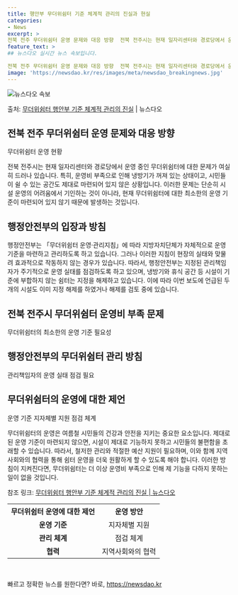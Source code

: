 ```yaml
---
title: 행안부 무더위쉼터 기준 체계적 관리의 진실과 현실
categories:
- News
excerpt: >
전북 전주 무더위쉼터 운영 문제와 대응 방향  전북 전주시는 현재 일자리센터와 경로당에서 운영 중인 무더위쉼…
feature_text: >
## 뉴스다오 실시간 뉴스 속보입니다.

전북 전주 무더위쉼터 운영 문제와 대응 방향  전북 전주시는 현재 일자리센터와 경로당에서 운영 중인 무더위쉼…
image: 'https://newsdao.kr/res/images/meta/newsdao_breakingnews.jpg'
---
```


![뉴스다오 속보](https://newsdao.kr/res/images/meta/newsdao_breakingnews.jpg)

<p>출처: <a href="https://newsdao.kr/4588" rel="dofollow">무더위쉼터 행안부 기준 체계적 관리의 진실</a> | 뉴스다오</p>

<h2 data-ke-size="size26">전북 전주 무더위쉼터 운영 문제와 대응 방향</h2>
무더위쉼터 운영 현황

전북 전주시는 현재 일자리센터와 경로당에서 운영 중인 무더위쉼터에 대한 문제가 여실히 드러나 있습니다. 특히, 운영비 부족으로 인해 냉방기가 꺼져 있는 상태이고, 시민들이 쉴 수 있는 공간도 제대로 마련되어 있지 않은 상황입니다. 이러한 문제는 단순히 시설 운영의 어려움에서 기인하는 것이 아니라, 현재 무더위쉼터에 대한 최소한의 운영 기준이 마련되어 있지 않기 때문에 발생하는 것입니다.

<h2 data-ke-size="size26">행정안전부의 입장과 방침</h2>
행정안전부는 「무더위쉼터 운영·관리지침」에 따라 지방자치단체가 자체적으로 운영 기준을 마련하고 관리하도록 하고 있습니다. 그러나 이러한 지침이 현장의 실태와 맞물려 효과적으로 작동하지 않는 경우가 있습니다. 따라서, 행정안전부는 지정된 관리책임자가 주기적으로 운영 실태를 점검하도록 하고 있으며, 냉방기와 휴식 공간 등 시설이 기준에 부합하지 않는 쉼터는 지정을 해제하고 있습니다. 이에 따라 이번 보도에 언급된 두 개의 시설도 이미 지정 해제를 하였거나 해제를 검토 중에 있습니다.

<h2 data-ke-size="size26">전북 전주시 무더위쉼터 운영비 부족 문제</h2>
무더위쉼터의 최소한의 운영 기준 필요성

<h2 data-ke-size="size26">행정안전부의 무더위쉼터 관리 방침</h2>
관리책임자의 운영 실태 점검 필요

<h2 data-ke-size="size26">무더위쉼터의 운영에 대한 제언</h2>
운영 기준 지자체별 지원 점검 체계

무더위쉼터의 운영은 여름철 시민들의 건강과 안전을 지키는 중요한 요소입니다. 제대로 된 운영 기준이 마련되지 않으면, 시설이 제대로 기능하지 못하고 시민들의 불편함을 초래할 수 있습니다. 따라서, 철저한 관리와 적절한 예산 지원이 필요하며, 이와 함께 지역사회와의 협력을 통해 쉼터 운영을 더욱 원활하게 할 수 있도록 해야 합니다. 이러한 방침이 지켜진다면, 무더위쉼터는 더 이상 운영비 부족으로 인해 제 기능을 다하지 못하는 일이 없을 것입니다.

참조 링크: [무더위쉼터 행안부 기준 체계적 관리의 진실 | 뉴스다오](https://newsdao.kr/4588)

<table>
	<tr>
		<th>무더위쉼터 운영에 대한 제언</th>
		<th>운영 방안</th>
	</tr>
	<tr>
		<td style="text-align: center; height: 17px;"><b>운영 기준</b></td>
		<td style="text-align: center; height: 17px;">지자체별 지원</td>
	</tr>
	<tr>
		<td style="text-align: center; height: 17px;"><b>관리 체계</b></td>
		<td style="text-align: center; height: 17px;">점검 체계</td>
	</tr>
	<tr>
		<td style="text-align: center; height: 17px;"><b>협력</b></td>
		<td style="text-align: center; height: 17px;">지역사회와의 협력</td>
	</tr>
</table>

<p data-ke-size="size16">&nbsp;</p> 

빠르고 정확한 뉴스를 원한다면? 바로, <a href="https://newsdao.kr" rel="dofollow">https://newsdao.kr</a>


    
